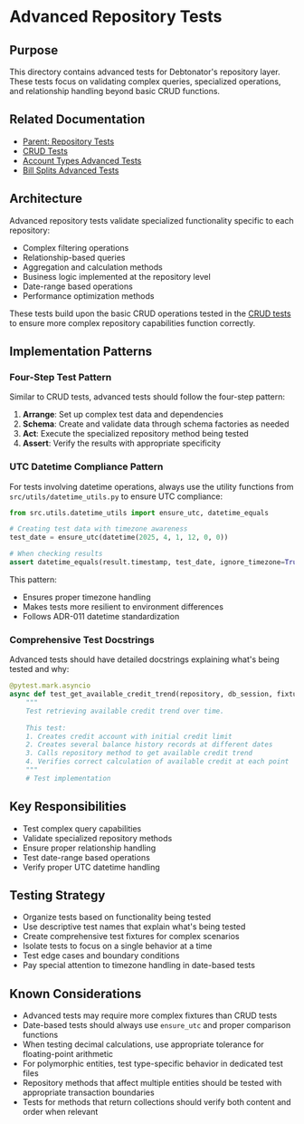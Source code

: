 # Advanced Repository Tests

## Purpose

This directory contains advanced tests for Debtonator's repository layer. These tests focus on validating complex queries, specialized operations, and relationship handling beyond basic CRUD functions.

## Related Documentation

- [Parent: Repository Tests](/code/debtonator/tests/integration/repositories/README.md)
- [CRUD Tests](/code/debtonator/tests/integration/repositories/crud/README.md)
- [Account Types Advanced Tests](./account_types/banking/README.md)
- [Bill Splits Advanced Tests](./bill_splits/README.md)

## Architecture

Advanced repository tests validate specialized functionality specific to each repository:

- Complex filtering operations
- Relationship-based queries
- Aggregation and calculation methods
- Business logic implemented at the repository level
- Date-range based operations
- Performance optimization methods

These tests build upon the basic CRUD operations tested in the [CRUD tests](/code/debtonator/tests/integration/repositories/crud/README.md) to ensure more complex repository capabilities function correctly.

## Implementation Patterns

### Four-Step Test Pattern

Similar to CRUD tests, advanced tests should follow the four-step pattern:

1. **Arrange**: Set up complex test data and dependencies
2. **Schema**: Create and validate data through schema factories as needed
3. **Act**: Execute the specialized repository method being tested
4. **Assert**: Verify the results with appropriate specificity

### UTC Datetime Compliance Pattern

For tests involving datetime operations, always use the utility functions from `src/utils/datetime_utils.py` to ensure UTC compliance:

```python
from src.utils.datetime_utils import ensure_utc, datetime_equals

# Creating test data with timezone awareness
test_date = ensure_utc(datetime(2025, 4, 1, 12, 0, 0))

# When checking results
assert datetime_equals(result.timestamp, test_date, ignore_timezone=True)
```

This pattern:

- Ensures proper timezone handling
- Makes tests more resilient to environment differences
- Follows ADR-011 datetime standardization

### Comprehensive Test Docstrings

Advanced tests should have detailed docstrings explaining what's being tested and why:

```python
@pytest.mark.asyncio
async def test_get_available_credit_trend(repository, db_session, fixtures):
    """
    Test retrieving available credit trend over time.
    
    This test:
    1. Creates credit account with initial credit limit
    2. Creates several balance history records at different dates
    3. Calls repository method to get available credit trend
    4. Verifies correct calculation of available credit at each point
    """
    # Test implementation
```

## Key Responsibilities

- Test complex query capabilities
- Validate specialized repository methods
- Ensure proper relationship handling
- Test date-range based operations
- Verify proper UTC datetime handling

## Testing Strategy

- Organize tests based on functionality being tested
- Use descriptive test names that explain what's being tested
- Create comprehensive test fixtures for complex scenarios
- Isolate tests to focus on a single behavior at a time
- Test edge cases and boundary conditions
- Pay special attention to timezone handling in date-based tests

## Known Considerations

- Advanced tests may require more complex fixtures than CRUD tests
- Date-based tests should always use `ensure_utc` and proper comparison functions
- When testing decimal calculations, use appropriate tolerance for floating-point arithmetic
- For polymorphic entities, test type-specific behavior in dedicated test files
- Repository methods that affect multiple entities should be tested with appropriate transaction boundaries
- Tests for methods that return collections should verify both content and order when relevant
